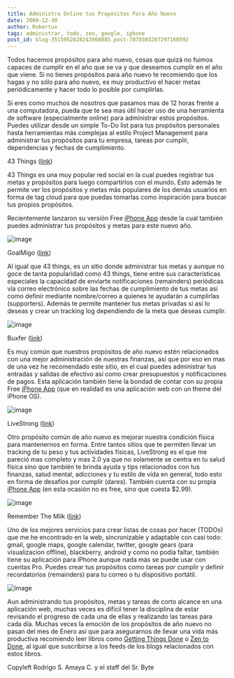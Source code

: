 ```yaml
---
title: Administra Online tus Propósitos Para Año Nuevo
date: 2009-12-30
author: Robertux
tags: administrar, todo, zen, google, iphone
post_id: blog-3515952828243908885.post-7870303207297160592
---
```


Todos hacemos propósitos para año nuevo, cosas que quizá no fuimos capaces de cumplir en el año que se va y que deseamos cumplir en el año que viene. Si no tienes propósitos para año nuevo te recomiendo que los hagas y no sólo para año nuevo, es muy productivo el hacer metas periódicamente y hacer todo lo posible por cumplirlas.

Si eres como muchos de nosotros que pasamos mas de 12 horas frente a una computadora, pueda que te sea mas útil hacer uso de una herramienta de software (especialmente online) para administrar estos propósitos. Puedes utilizar desde un simple To-Do list para tus propósitos personales hasta herramientas más complejas al estilo Project Management para administrar tus propósitos para tu empresa, tareas por cumplir, dependencias y fechas de cumplimiento.

43 Things ([link](http://www.43things.com/))

43 Things es una muy popular red social en la cual puedes registrar tus metas y propósitos para luego compartirlos con el mundo. Esto además te permite ver los propósitos y metas más populares de los demás usuarios en forma de tag cloud para que puedas tomarlas como inspiración para buscar tus propios propósitos.

Recientemente lanzaron su versión Free [iPhone App](http://br.43things.com/resolutions/iphone) desde la cual también puedes administrar tus propósitos y metas para este nuevo año.

![image](http://docs.google.com/File?id=djh57d7_27fjzvcpdg_b)

GoalMigo ([link](http://www.goalmigo.com/))

Al igual que 43 things, es un sitio donde administrar tus metas y aunque no goce de tanta popularidad como 43 things, tiene entre sus características especiales la capacidad de enviarte notificaciones (remainders) periódicas vía correo electrónico sobre las fechas de cumplimiento de tus metas así como definir mediante nombre/correo a quienes te ayudarán a cumplirlas (supporters). Además te permite mantener tus metas privadas si así lo deseas y crear un tracking log dependiendo de la meta que deseas cumplir.

![image](http://docs.google.com/File?id=djh57d7_28fs3wzxfj_b)

Buxfer ([link](http://www.buxfer.com/))

Es muy común que nuestros propósitos de año nuevo estén relacionados con una mejor administración de nuestras finanzas, así que por eso en mas de una vez he recomendado este sitio, en el cual puedes administrar tus entradas y salidas de efectivo así como crear presupuestos y notificaciones de pagos. Esta aplicación también tiene la bondad de contar con su propia Free [iPhone App](https://www.buxfer.com/iphone/#_login-form-7-tab) (que en realidad es una aplicación web con un theme del iPhone OS).

![image](http://docs.google.com/File?id=djh57d7_30gx5f5tdx_b)

LiveStrong ([link](http://www.livestrong.com/))

Otro propósito común de año nuevo es mejorar nuestra condición física para mantenernos en forma. Entre tantos sitios que te permiten llevar un tracking de tu peso y tus actividades físicas, LiveStrong es el que me pareció mas completo y mas 2.0 ya que no solamente se centra en tu salud física sino que también te brinda ayuda y tips relacionados con tus finanzas, salud mental, adicciones y tu estilo de vida en general, todo esto en forma de desafíos por cumplir (dares). También cuenta con su propia [iPhone App](http://www.livestrong.com/thedailyplate/iphone-calorie-tracker/) (en esta ocasión no es free, sino que cuesta $2.99).

![image](http://docs.google.com/File?id=djh57d7_29cm7q7td8_b)

Remember The Milk ([link](http://www.rememberthemilk.com/))

Uno de los mejores servicios para crear listas de cosas por hacer (TODOs) que me he encontrado en la web, sincronizable y adaptable con casi todo: gmail, google maps, google calendar, twitter, google gears (para visualizacion offline), blackberry, android y como no podía faltar, también tiene su aplicación para iPhone aunque nada más se puede usar con cuentas Pro. Puedes crear tus propósitos como tareas por cumplir y definir recordatorios (remainders) para tu correo o tu dispositivo portátil.

![image](http://docs.google.com/File?id=djh57d7_319s35gfcm_b)

Aun administrando tus propósitos, metas y tareas de corto alcance en una aplicación web, muchas veces es difícil tener la disciplina de estar revisando el progreso de cada una de ellas y realizando las tareas para cada día. Muchas veces la emoción de los propósitos de año nuevo no pasan del mes de Enero así que para asegurarnos de llevar una vida más productiva recomiendo leer libros como [Getting Things Done](http://www.amazon.com/Getting-Things-Done-Stress-Free-Productivity/dp/0142000280) o [Zen to Done](http://www.amazon.com/Zen-Done-Ultimate-mple-Productivity/dp/1438258488/ref=sr_1_1?ie=UTF8&s=books&qid=1261855933&sr=1-1), al igual que suscribirse a los feeds de los blogs relacionados con estos libros.

Copyleft Rodrigo S. Amaya C. y el staff del Sr. Byte